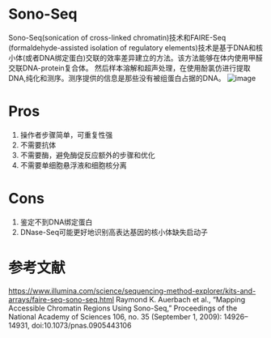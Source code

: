# Sono-Seq
Sono-Seq(sonication of cross-linked chromatin)技术和FAIRE-Seq (formaldehyde-assisted isolation of regulatory elements)技术是基于DNA和核小体(或者DNA绑定蛋白)交联的效率差异建立的方法。该方法能够在体内使用甲醛交联DNA-protein复合体。
然后样本溶解和超声处理，在使用酚氯仿进行提取DNA,纯化和测序。测序提供的信息是那些没有被组蛋白占据的DNA。
![image](https://github.com/SitaoZ/Seq-assays/assets/29169319/fa3d0a70-7655-4b45-b79e-6e9c2362638f)


# Pros
1. 操作者步骤简单，可重复性强
2. 不需要抗体
3. 不需要酶，避免酶促反应额外的步骤和优化
4. 不需要单细胞悬浮液和细胞核分离

# Cons
1. 鉴定不到DNA绑定蛋白
2. DNase-Seq可能更好地识别高表达基因的核小体缺失启动子

# 参考文献
https://www.illumina.com/science/sequencing-method-explorer/kits-and-arrays/faire-seq-sono-seq.html
Raymond K. Auerbach et al., “Mapping Accessible Chromatin Regions Using Sono-Seq,” Proceedings of the National Academy of Sciences 106, no. 35 (September 1, 2009): 14926–14931, doi:10.1073/pnas.0905443106
